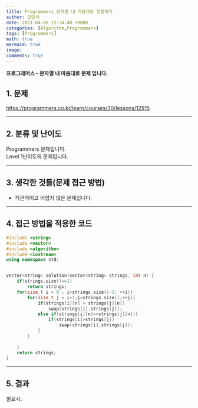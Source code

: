 ```yaml
---
title: Programmers_문자열 내 마음대로 정렬하기
author: 강민석
date: 2021-04-06 12:34:40 +0800
categories: [Algorithm,Programmers]
tags: [Programmers]
math: true
mermaid: true
image: 
comments: true
---
```


**프로그래머스 - 문자열 내 마음대로 문제 입니다.**

## 1. 문제
<https://programmers.co.kr/learn/courses/30/lessons/12915>






-----  

## 2. 분류 및 난이도

Programmers 문제입니다.  
Level 1난이도의 문제입니다.


-----  

## 3. 생각한 것들(문제 접근 방법)

- 직관적이고 어렵지 않은 문제입니다.

-----  

## 4. 접근 방법을 적용한 코드

```c++
#include <string>
#include <vector>
#include <algorithm>
#include <iostream>
using namespace std;


vector<string> solution(vector<string> strings, int n) {
    if(strings.size()==1)
        return strings;
    for(size_t i = 0 ; i<strings.size()-1; ++i){
        for(size_t j = i+1;j<strings.size();++j){
            if(strings[i][n] > strings[j][n])
                swap(strings[i],strings[j]);
            else if(strings[i][n]==strings[j][n]){
                if(strings[i]>strings[j])
                    swap(strings[i],strings[j]);
            }            
        }
            
    }
    return strings;
}
```

-----



## 5. 결과

필요시.














 
